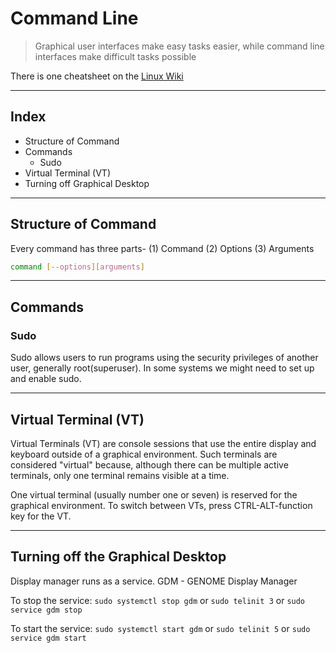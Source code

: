 # Command Line

> Graphical user interfaces make easy tasks easier, while command line interfaces make difficult tasks possible

There is one cheatsheet on the [Linux Wiki](https://github.com/Ravi-Upadhyay/linux-playground/wiki/My-Cheat-sheet)

___

## Index

- Structure of Command
- Commands
    - Sudo
- Virtual Terminal (VT)
- Turning off Graphical Desktop

___

## Structure of Command

Every command has three parts- (1) Command (2) Options (3) Arguments

```bash
command [--options][arguments]

```

___

## Commands

### Sudo
Sudo allows users to run programs using the security privileges of another user, generally root(superuser). In some systems we might need to set up and enable sudo.

___

## Virtual Terminal (VT)

Virtual Terminals (VT) are console sessions that use the entire display and keyboard outside of a graphical environment. Such terminals are considered "virtual" because, although there can be multiple active terminals, only one terminal remains visible at a time.

One virtual terminal (usually number one or seven) is reserved for the graphical environment. To switch between VTs, press CTRL-ALT-function key for the VT.

___

## Turning off the Graphical Desktop

Display manager runs as a service. GDM - GENOME Display Manager

To stop the service: 
`sudo systemctl stop gdm` or 
`sudo telinit 3` or 
`sudo service gdm stop`

To start the service: 
`sudo systemctl start gdm` or 
`sudo telinit 5` or 
`sudo service gdm start`
